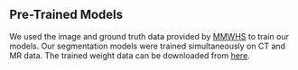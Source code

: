 ## Pre-Trained Models

We used the image and ground truth data provided by <a href='https://zmiclab.github.io/projects/mmwhs/'>MMWHS</a> to train our models.
Our segmentation models were trained simultaneously on CT and MR data. The trained weight data can be downloaded from
<a href='https://drive.google.com/open?id=162Xr5OezSZL-0K3aoYO7WnHWuGTEXkkj'>here</a>.
